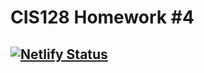 # CIS128 Homework #4

## [![Netlify Status](https://api.netlify.com/api/v1/badges/6930df8b-61e9-49e6-b39b-dabf6d30b7e1/deploy-status)](https://app.netlify.com/sites/toddmatheson-homework4-cis128/deploys)